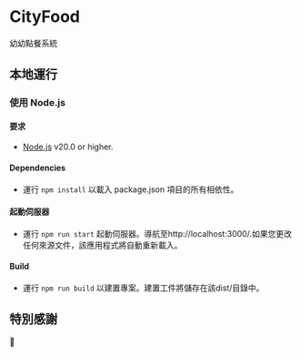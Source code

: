# CityFood
幼幼點餐系統

## 本地運行

### 使用 Node.js

#### 要求
- [Node.js](https://nodejs.org/) v20.0 or higher.

#### Dependencies
- 運行 `npm install` 以載入 package.json 項目的所有相依性。

#### 起動伺服器
- 運行 `npm run start` 起動伺服器。導航至http://localhost:3000/.如果您更改任何來源文件，該應用程式將自動重新載入。

#### Build
- 運行 `npm run build` 以建置專案。建置工件將儲存在該dist/目錄中。


## 特別感謝
 🙇 
